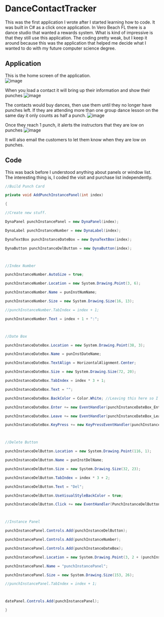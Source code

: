# DanceContactTracker
This was the first application I wrote after I started learning how to code. It was built in C# as a click once application. In Vero Beach FL there is a dance studio that wanted a rewards system. What is kind of impressive is that they still use this application. 
The coding pretty weak, but I keep it around because this was the application that helped me decide what I wanted to do with my future computer science degree. 
## Application
This is the home screen of the application. </br>
![image](https://user-images.githubusercontent.com/93277335/149252941-5835a63f-b46e-468c-b455-b6c9410a8ced.png)
 

When you load a contact it will bring up their information and show their punches
 ![image](https://user-images.githubusercontent.com/93277335/149252959-4b2bd15c-30f2-4393-bb51-0e6e0d9cce2f.png)


The contacts would buy dances, then use them until they no longer have punches left. If they are attending more than one group dance lesson on the same day it only counts as half a punch. 
 ![image](https://user-images.githubusercontent.com/93277335/149252973-bda8addc-8f62-4a8d-93c0-5b76bd034171.png)

Once they reach 1 punch, it alerts the instructors that they are low on punches
 ![image](https://user-images.githubusercontent.com/93277335/149252984-1c72ede4-1b73-45af-8711-7616bc9238dd.png)

It will also email the customers to let them know when they are low on punches. 

## Code
This was back before I understood anything about panels or window list. The interesting thing is, I coded the visit and purchase list independently. 
```c#
//Build Punch Card

private void AddPunchInstancePanel(int index)

{

//Create new stuff.

DynaPanel punchInstancePanel = new DynaPanel(index);

DynaLabel punchInstanceNumber = new DynaLabel(index);

DynaTextBox punchInstanceDateBox = new DynaTextBox(index);

DynaButton punchInstanceDelButton = new DynaButton(index);



//Index Number

punchInstanceNumber.AutoSize = true;

punchInstanceNumber.Location = new System.Drawing.Point(3, 6);

punchInstanceNumber.Name = punInstNumName;

punchInstanceNumber.Size = new System.Drawing.Size(16, 13);

//punchInstanceNumber.TabIndex = index + 1;

punchInstanceNumber.Text = index + 1 + ":";



//Date Box

punchInstanceDateBox.Location = new System.Drawing.Point(38, 3);

punchInstanceDateBox.Name = punInstDateName;

punchInstanceDateBox.TextAlign = HorizontalAlignment.Center;

punchInstanceDateBox.Size = new System.Drawing.Size(72, 20);

punchInstanceDateBox.TabIndex = index * 3 + 1;

punchInstanceDateBox.Text = "";

punchInstanceDateBox.BackColor = Color.White; //Leaving this here so I can edit later. I want it to turn Yellow when half punch.

punchInstanceDateBox.Enter += new EventHandler(punchInstanceDateBox_Enter);

punchInstanceDateBox.Leave += new EventHandler(punchInstanceDateBox_Leave);

punchInstanceDateBox.KeyPress += new KeyPressEventHandler(punchInstanceDateBox_KeyPress);



//Delete Button

punchInstanceDelButton.Location = new System.Drawing.Point(116, 1);

punchInstanceDelButton.Name = punInstDelName;

punchInstanceDelButton.Size = new System.Drawing.Size(32, 23);

punchInstanceDelButton.TabIndex = index * 3 + 2;

punchInstanceDelButton.Text = "Del";

punchInstanceDelButton.UseVisualStyleBackColor = true;

punchInstanceDelButton.Click += new EventHandler(PunchInstanceDelButton_Click);



//Instance Panel

punchInstancePanel.Controls.Add(punchInstanceDelButton);

punchInstancePanel.Controls.Add(punchInstanceNumber);

punchInstancePanel.Controls.Add(punchInstanceDateBox);

punchInstancePanel.Location = new System.Drawing.Point(3, 2 + (punchInstanceHeight * index));

punchInstancePanel.Name = "punchInstancePanel";

punchInstancePanel.Size = new System.Drawing.Size(153, 26);

//punchInstancePanel.TabIndex = index + 1;



datePanel.Controls.Add(punchInstancePanel);

}
```



